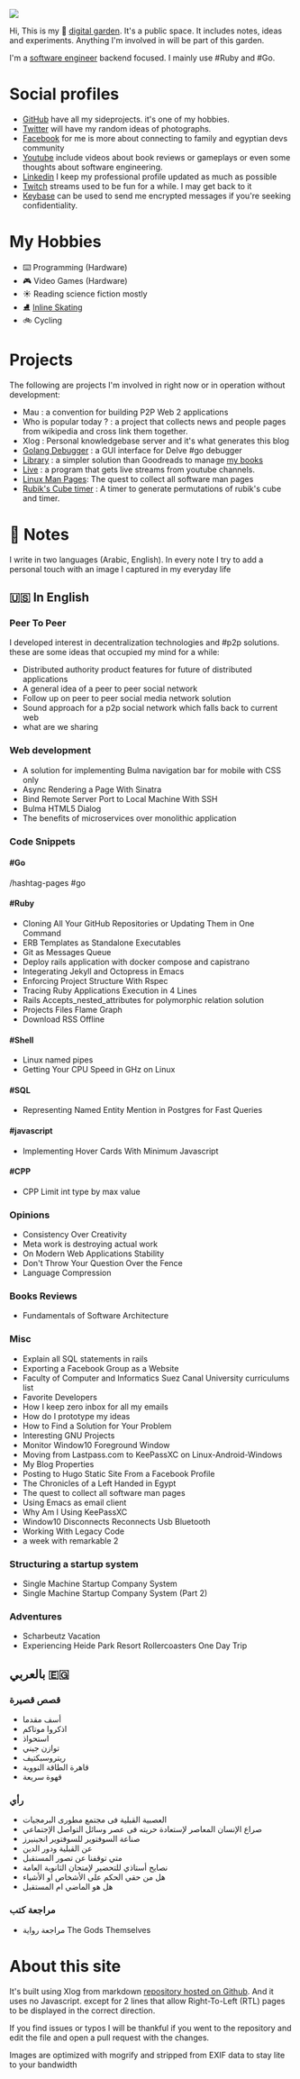 ![](/public/bccd47d76bb0511b158fe635175ca58655bc685a39945d95053d8174133b5b11.jpg)


Hi, This is my :sunflower:  [digital garden](https://github.com/MaggieAppleton/digital-gardeners). It's a public space. It includes notes, ideas and experiments. Anything I'm involved in will be part of this garden.

I'm a [software engineer](</Why I became a software developer>) backend focused. I mainly use #Ruby and #Go.

# Social profiles

*  [GitHub](https://www.github.com/emad-elsaid) have all my sideprojects. it's one of my hobbies.
* [Twitter](https://www.twitter.com/emad__elsaid) will have my random ideas of photographs. 
* [Facebook](https://www.facebook.com/emad.elsaid.hamed) for me is more about connecting to family and egyptian devs community
* [Youtube](http://youtube.com/EmadElsaid) include videos about book reviews or gameplays or even some thoughts about software engineering. 
* [Linkedin](https://www.linkedin.com/in/emadelsaid) I keep my professional profile updated as much as possible
* [Twitch](https://www.twitch.tv/internalerr) streams used to be fun for a while. I may get back to it
* [Keybase](https://keybase.io/emadelsaid) can be used to send me encrypted messages if you're seeking confidentiality.

# My Hobbies

* :keyboard: Programming (Hardware) 
* :video_game:  Video Games (Hardware)
* :sunny:  Reading science fiction mostly
* :ice_skate:  [Inline Skating](</Learning Rollerblades at My Thirties>)
* :bike:  Cycling

# Projects

The following are projects I'm involved in right now or in operation without development: 

* Mau : a convention for building P2P Web 2 applications 
* Who is popular today ? : a project that collects news and people pages from wikipedia and cross link them together.
* Xlog : Personal knowledgebase server and it's what generates this blog
* [Golang Debugger](https://github.com/emad-elsaid/debugger) : a GUI interface for Delve #go debugger
* [Library](https://github.com/emad-elsaid/library) : a simpler solution than Goodreads to manage [my books](https://library.emadelsaid.com/users/0c731704-073d-4433-b38b-1dc912f7046c)
* [Live](https://github.com/emad-elsaid/live) : a program that gets live streams from youtube channels. 
* [Linux Man Pages](https://man.emadelsaid.com/): The quest to collect all software man pages 
* [Rubik's Cube timer](/timer) : A timer to generate permutations of rubik's cube and timer.

# :notebook:  Notes

I write in two languages (Arabic, English). In every note I try to add a personal touch with an image I captured in my everyday life

## :us:  In English

### Peer To Peer

I developed interest in decentralization technologies and #p2p  solutions. these are some ideas that occupied my mind for a while: 

- Distributed authority product features for future of distributed applications
- A general idea of a peer to peer social network
- Follow up on peer to peer social media network solution
- Sound approach for a p2p social network which falls back to current web
- what are we sharing

### Web development

- A solution for implementing Bulma navigation bar for mobile with CSS only
- Async Rendering a Page With Sinatra
- Bind Remote Server Port to Local Machine With SSH
- Bulma HTML5 Dialog
- The benefits of microservices over monolithic application

### Code Snippets

#### #Go 
/hashtag-pages #go 

####  #Ruby 
- Cloning All Your GitHub Repositories or Updating Them in One Command
- ERB Templates as Standalone Executables
- Git as Messages Queue
- Deploy rails application with docker compose and capistrano
- Integerating Jekyll and Octopress in Emacs
- Enforcing Project Structure With Rspec
- Tracing Ruby Applications Execution in 4 Lines
- Rails Accepts_nested_attributes for polymorphic relation solution
- Projects Files Flame Graph
- Download RSS Offline

####  #Shell
- Linux named pipes
- Getting Your CPU Speed in GHz on Linux
    
####  #SQL
- Representing Named Entity Mention in Postgres for Fast Queries
    
####  #javascript
- Implementing Hover Cards With Minimum Javascript
    
####  #CPP 
- CPP Limit int type by max value

### Opinions 

- Consistency Over Creativity
- Meta work is destroying actual work
- On Modern Web Applications Stability
- Don't Throw Your Question Over the Fence
- Language Compression

### Books Reviews

- Fundamentals of Software Architecture

### Misc

- Explain all SQL statements in rails
- Exporting a Facebook Group as a Website
- Faculty of Computer and Informatics Suez Canal University curriculums list
- Favorite Developers
- How I keep zero inbox for all my emails
- How do I prototype my ideas
- How to Find a Solution for Your Problem
- Interesting GNU Projects
- Monitor Window10 Foreground Window
- Moving from Lastpass.com to KeePassXC on Linux-Android-Windows
- My Blog Properties
- Posting to Hugo Static Site From a Facebook Profile
- The Chronicles of a Left Handed in Egypt
- The quest to collect all software man pages
- Using Emacs as email client
- Why Am I Using KeePassXC
- Window10 Disconnects Reconnects Usb Bluetooth
- Working With Legacy Code
- a week with remarkable 2

### Structuring a startup system

- Single Machine Startup Company System
- Single Machine Startup Company System (Part 2)


### Adventures

- Scharbeutz Vacation
- Experiencing Heide Park Resort Rollercoasters One Day Trip

## بالعربي  :egypt: 

### قصص قصيرة

- أسف مقدما
- اذكروا موتاكم
- استحواذ
- توازن جيني
- ريتروسبكتيف
- قاهرة الطاقة النووية
- قهوة سريعة

### رأي

- العصبية القبلية فى مجتمع مطورى البرمجيات
- صراع الإنسان المعاصر لإستعادة حريته فى عصر وسائل التواصل الإجتماعي
- صناعة السوفتوير للسوفتوير انجينيرز
- عن القبلية ودور الدين
- متي توقفنا عن تصور المستقبل
- نصايح أستاذي للتحضير لإمتحان الثانوية العامة
- هل من حقي الحكم على الأشخاص او الأشياء
- هل هو الماضي ام المستقبل

### مراجعة كتب

- مراجعة رواية The Gods Themselves

# About this site

It's built using Xlog from markdown [repository hosted on Github](https://github.com/emad-elsaid/emad-elsaid.github.io). And it uses no Javascript. except for 2 lines that allow Right-To-Left (RTL) pages to be displayed in the correct direction.

If you find issues or typos I will be thankful if you went to the repository and edit the file and open a pull request with the changes.

Images are optimized with mogrify and stripped from EXIF data to stay lite to your bandwidth